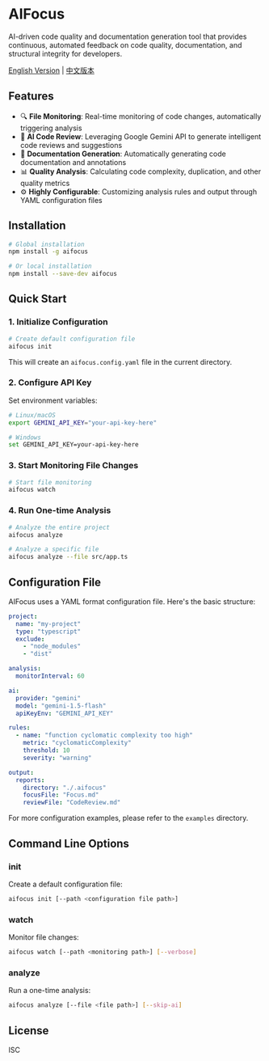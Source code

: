 # AIFocus

AI-driven code quality and documentation generation tool that provides continuous, automated feedback on code quality, documentation, and structural integrity for developers.

[English Version](./README.en.md) | [中文版本](./README.md)

## Features

- 🔍 **File Monitoring**: Real-time monitoring of code changes, automatically triggering analysis
- 🤖 **AI Code Review**: Leveraging Google Gemini API to generate intelligent code reviews and suggestions
- 📝 **Documentation Generation**: Automatically generating code documentation and annotations
- 📊 **Quality Analysis**: Calculating code complexity, duplication, and other quality metrics
- ⚙️ **Highly Configurable**: Customizing analysis rules and output through YAML configuration files

## Installation

```bash
# Global installation
npm install -g aifocus

# Or local installation
npm install --save-dev aifocus
```

## Quick Start

### 1. Initialize Configuration

```bash
# Create default configuration file
aifocus init
```

This will create an `aifocus.config.yaml` file in the current directory.

### 2. Configure API Key

Set environment variables:

```bash
# Linux/macOS
export GEMINI_API_KEY="your-api-key-here"

# Windows
set GEMINI_API_KEY=your-api-key-here
```

### 3. Start Monitoring File Changes

```bash
# Start file monitoring
aifocus watch
```

### 4. Run One-time Analysis

```bash
# Analyze the entire project
aifocus analyze

# Analyze a specific file
aifocus analyze --file src/app.ts
```

## Configuration File

AIFocus uses a YAML format configuration file. Here's the basic structure:

```yaml
project:
  name: "my-project"
  type: "typescript"
  exclude:
    - "node_modules"
    - "dist"

analysis:
  monitorInterval: 60

ai:
  provider: "gemini"
  model: "gemini-1.5-flash"
  apiKeyEnv: "GEMINI_API_KEY"

rules:
  - name: "function cyclomatic complexity too high"
    metric: "cyclomaticComplexity"
    threshold: 10
    severity: "warning"

output:
  reports:
    directory: "./.aifocus"
    focusFile: "Focus.md"
    reviewFile: "CodeReview.md"
```

For more configuration examples, please refer to the `examples` directory.

## Command Line Options

### init

Create a default configuration file:

```bash
aifocus init [--path <configuration file path>]
```

### watch

Monitor file changes:

```bash
aifocus watch [--path <monitoring path>] [--verbose]
```

### analyze

Run a one-time analysis:

```bash
aifocus analyze [--file <file path>] [--skip-ai]
```

## License

ISC
